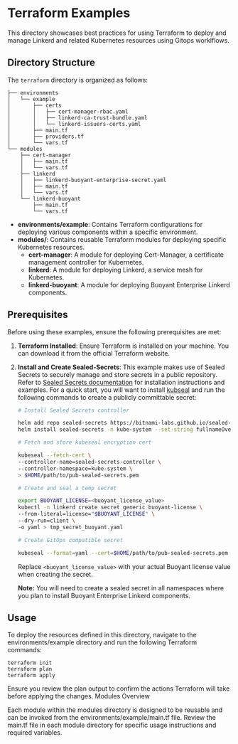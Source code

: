 # Terraform Examples

This directory showcases best practices for using Terraform to deploy and manage Linkerd and related Kubernetes resources using Gitops worklflows.

## Directory Structure

The `terraform` directory is organized as follows:

```
├── environments
│   └── example
│       ├── certs
│       │   ├── cert-manager-rbac.yaml
│       │   ├── linkerd-ca-trust-bundle.yaml
│       │   └── linkerd-issuers-certs.yaml
│       ├── main.tf
│       ├── providers.tf
│       └── vars.tf
└── modules
    ├── cert-manager
    │   ├── main.tf
    │   └── vars.tf
    ├── linkerd
    │   ├── linkerd-buoyant-enterprise-secret.yaml
    │   ├── main.tf
    │   └── vars.tf
    └── linkerd-buoyant
        ├── main.tf
        └── vars.tf
```

- **environments/example**: Contains Terraform configurations for deploying various components within a specific environment.
- **modules/**: Contains reusable Terraform modules for deploying specific Kubernetes resources.
    - **cert-manager**: A module for deploying Cert-Manager, a certificate management controller for Kubernetes.
    - **linkerd**: A module for deploying Linkerd, a service mesh for Kubernetes.
    - **linkerd-buoyant**: A module for deploying Buoyant Enterprise Linkerd components.

## Prerequisites

Before using these examples, ensure the following prerequisites are met:

1. **Terraform Installed**: Ensure Terraform is installed on your machine. You can download it from the official Terraform website.

2. **Install and Create Sealed-Secrets**: This example makes use of Sealed Secrets to securely manage and store secrets in a public repository. Refer to [Sealed Secrets documentation](https://sealed-secrets.netlify.app/) for installation instructions and examples. For a quick start, you will want to install [kubseal](https://github.com/bitnami-labs/sealed-secrets?tab=readme-ov-file#kubeseal) and run the following commands to create a publicly committable secret:


   ```bash
   # Install Sealed Secrets controller

   helm add repo sealed-secrets https://bitnami-labs.github.io/sealed-secrets 
   helm install sealed-secrets -n kube-system --set-string fullnameOverride=sealed-secrets-controller sealed-secrets/sealed-secrets

   # Fetch and store kubeseal encryption cert

   kubeseal --fetch-cert \
   --controller-name=sealed-secrets-controller \
   --controller-namespace=kube-system \
   > $HOME/path/to/pub-sealed-secrets.pem

   # Create and seal a temp secret

   export BUOYANT_LICENSE=<buoyant_license_value>
   kubectl -n linkerd create secret generic buoyant-license \
   --from-literal=license="$BUOYANT_LICENSE" \
   --dry-run=client \
   -o yaml > tmp_secret_buoyant.yaml

   # Create GitOps compatible secret

   kubeseal --format=yaml --cert=$HOME/path/to/pub-sealed-secrets.pem < tmp_secret_buoyant.yaml > linkerd-buoyant-enterprise-secret.yaml
   ```

    Replace `<buoyant_license_value>` with your actual Buoyant license value when creating the secret.

    **Note:** You will need to create a sealed secret in all namespaces where you plan to install Buoyant Enterprise Linkerd components. 

## Usage

To deploy the resources defined in this directory, navigate to the environments/example directory and run the following Terraform commands:

```
terraform init
terraform plan
terraform apply
```

Ensure you review the plan output to confirm the actions Terraform will take before applying the changes.
Modules Overview

Each module within the modules directory is designed to be reusable and can be invoked from the environments/example/main.tf file. Review the main.tf file in each module directory for specific usage instructions and required variables.